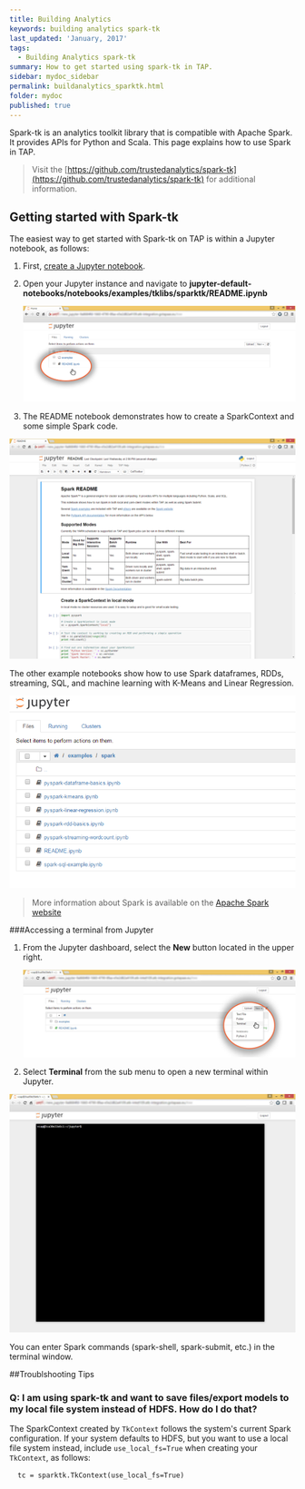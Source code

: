```yaml
---
title: Building Analytics
keywords: building analytics spark-tk
last_updated: 'January, 2017'
tags:
  - Building Analytics spark-tk
summary: How to get started using spark-tk in TAP. 
sidebar: mydoc_sidebar
permalink: buildanalytics_sparktk.html
folder: mydoc
published: true
---
```


Spark-tk is an analytics toolkit library that is compatible with Apache Spark. It provides APIs for Python and Scala. This page explains how to use Spark in TAP.

>Visit the [https://github.com/trustedanalytics/spark-tk](https://github.com/trustedanalytics/spark-tk) for additional information.

## Getting started with Spark-tk

The easiest way to get started with Spark-tk on TAP is within a Jupyter notebook, as follows:

1. First, [create a Jupyter notebook](/Building-Analytics/Creating_Jupyter_Notebook_Instance.md).

2. Open your Jupyter instance and navigate to **jupyter-default-notebooks/notebooks/examples/tklibs/sparktk/README.ipynb**  
  
    ![Accessing Readme files](/images/Build_Analytics_Spark_Screen1.png)  
  
3. The README notebook demonstrates how to create a SparkContext and some simple Spark code.

![Readme files in Jupyter Sample](/images/Build_Analytics_Spark_Screen2.png)

The other example notebooks show how to use Spark dataframes, RDDs, streaming, SQL, and machine learning with K-Means and Linear Regression.

![Readme files in Jupyter Sample](/images/Build_Analytics_Spark_Screen3.png)

>More information about Spark is available on the [Apache Spark website](http://spark.apache.org/)

###Accessing a terminal from Jupyter
1. From the Jupyter dashboard, select the **New** button located in the upper right.

    ![Accessing a Terminal from Jupyter](/images/Build_Analytics_Spark_Screen4.png) 

2. Select **Terminal** from the sub menu to open a new terminal within Jupyter. 

![Jupyter Terminal](/images/Build_Analytics_Spark_Screen5.png)  


You can enter Spark commands (spark-shell, spark-submit, etc.) in the terminal window.

##Troublshooting Tips

### Q: I am using spark-tk and want to save files/export models to my local file system instead of HDFS. How do I do that?

The SparkContext created by `TkContext` follows the system's current Spark configuration. If your system defaults to HDFS, but you want to use a local file system instead, include `use_local_fs=True` when creating your `TkContext`, as follows:  
  
      tc = sparktk.TkContext(use_local_fs=True)  
  
